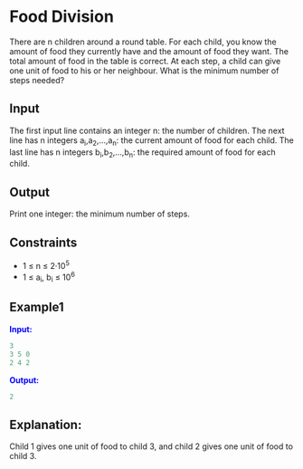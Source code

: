 # Food Division 

There are n children around a round table. For each child, you know the amount of food they currently have and the amount of food they want. The total amount of food in the table is correct.
At each step, a child can give one unit of food to his or her neighbour. What is the minimum number of steps needed?

## Input

The first input line contains an integer n: the number of children.
The next line has n integers a<sub>i</sub>,a<sub>2</sub>,&hellip;,a<sub>n</sub>: the current amount of food for each child.
The last line has n integers b<sub>i</sub>,b<sub>2</sub>,&hellip;,b<sub>n</sub>: the required amount of food for each child.

## Output

Print one integer: the minimum number of steps.

## Constraints

* 1 &le; n &le; 2&middot;10<sup>5</sup>
* 1 &le; a<sub>i</sub>, b<sub>i</sub> &le; 10<sup>6</sup>

## Example1
<font color="blue">**Input:**</font>
```c++
3
3 5 0
2 4 2
```
<font color="blue">**Output:**</font>
```c++
2
```   

## Explanation: 

Child 1 gives one unit of food to child 3, and child 2 gives one unit of food to child 3.
